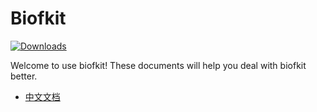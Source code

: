 # Biofkit

[![Downloads](https://img.shields.io/pypi/v/biofkit?color=orange)](https://img.shields.io/pypi/v/biofkit?color=orange)

Welcome to use biofkit!
These documents will help you deal with biofkit better.

- [中文文档](https://chou-uken.github.io/biofkit/chinese/)

